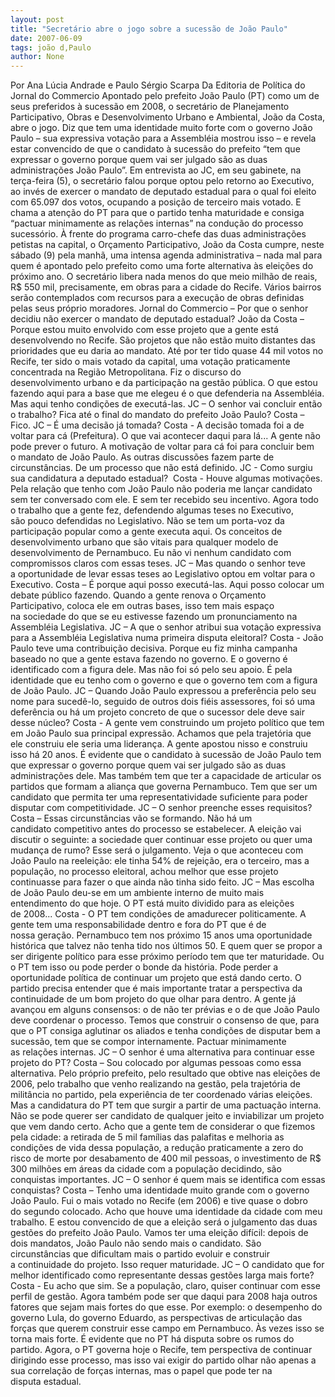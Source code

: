 ```yaml
---
layout: post
title: "Secretário abre o jogo sobre a sucessão de João Paulo"
date: 2007-06-09
tags: joão d,Paulo
author: None
---
```

Por Ana L&uacute;cia Andrade e Paulo S&eacute;rgio Scarpa
Da Editoria de Pol&iacute;tica do Jornal do Commercio
Apontado pelo prefeito Jo&atilde;o Paulo (PT) como um de seus preferidos &agrave; sucess&atilde;o em 2008, o secret&aacute;rio de Planejamento Participativo, Obras e Desenvolvimento Urbano e Ambiental, Jo&atilde;o da Costa, abre o jogo. 
Diz que tem uma identidade muito forte com o governo Jo&atilde;o Paulo &ndash; sua expressiva vota&ccedil;&atilde;o para a Assembl&eacute;ia mostrou isso &ndash; e revela estar convencido de que o candidato &agrave; sucess&atilde;o do prefeito &ldquo;tem que expressar o governo porque quem vai ser julgado s&atilde;o as duas administra&ccedil;&otilde;es Jo&atilde;o Paulo&rdquo;. 
Em entrevista ao JC, em seu gabinete, na ter&ccedil;a-feira (5), o secret&aacute;rio falou porque optou pelo retorno ao Executivo, ao inv&eacute;s de exercer o mandato de deputado estadual para o qual foi eleito com 65.097 dos votos, ocupando a posi&ccedil;&atilde;o de terceiro mais votado. 
E chama a aten&ccedil;&atilde;o do PT para que o partido tenha maturidade e consiga &ldquo;pactuar minimamente as rela&ccedil;&otilde;es internas&rdquo; na condu&ccedil;&atilde;o do processo sucess&oacute;rio.
&Agrave; frente do programa carro-chefe das duas administra&ccedil;&otilde;es petistas na capital, o Or&ccedil;amento Participativo, Jo&atilde;o da Costa cumpre,&nbsp;neste s&aacute;bado (9)&nbsp;pela manh&atilde;, uma intensa agenda administrativa &ndash; nada mal para quem &eacute; apontado pelo prefeito como uma forte alternativa &agrave;s elei&ccedil;&otilde;es do pr&oacute;ximo ano. 
O secret&aacute;rio libera nada menos do que meio milh&atilde;o de reais, R$ 550 mil, precisamente, em obras para a cidade do Recife. V&aacute;rios bairros ser&atilde;o contemplados com recursos para a execu&ccedil;&atilde;o de obras definidas pelas seus pr&oacute;prio moradores. 
Jornal do Commercio&nbsp;&ndash; Por que o&nbsp;senhor decidiu n&atilde;o exercer o mandato de deputado estadual?
Jo&atilde;o da Costa&nbsp;&ndash; Porque estou&nbsp;muito envolvido com esse projeto que a gente est&aacute; desenvolvendo no Recife. S&atilde;o projetos que n&atilde;o est&atilde;o muito&nbsp;distantes das prioridades que eu daria ao mandato. At&eacute; por&nbsp;ter tido quase 44 mil votos no Recife, ter sido o mais votado da capital, uma vota&ccedil;&atilde;o praticamente concentrada na&nbsp;Regi&atilde;o Metropolitana. Fiz o discurso do desenvolvimento&nbsp;urbano e da participa&ccedil;&atilde;o na gest&atilde;o p&uacute;blica. O que estou fazendo aqui para a base que me elegeu &eacute; o que defenderia&nbsp;na Assembl&eacute;ia. Mas aqui tenho condi&ccedil;&otilde;es de execut&aacute;-las.
JC &ndash; O senhor vai concluir ent&atilde;o o&nbsp;trabalho? Fica at&eacute; o final do mandato do prefeito Jo&atilde;o Paulo?
Costa &ndash; Fico. 
JC &ndash; &Eacute; uma decis&atilde;o j&aacute; tomada?
Costa - A decis&atilde;o tomada&nbsp;foi a de voltar para c&aacute; (Prefeitura). O que vai acontecer daqui para l&aacute;... A gente n&atilde;o pode prever o futuro. A&nbsp;motiva&ccedil;&atilde;o de voltar para c&aacute; foi para concluir bem o&nbsp;mandato de Jo&atilde;o Paulo. As outras discuss&otilde;es fazem parte de circunst&acirc;ncias. De um processo que n&atilde;o est&aacute; definido.
JC -&nbsp;Como surgiu sua candidatura a&nbsp;deputado estadual?&nbsp;
Costa - Houve algumas&nbsp;motiva&ccedil;&otilde;es. Pela rela&ccedil;&atilde;o que tenho com Jo&atilde;o Paulo n&atilde;o&nbsp;poderia me lan&ccedil;ar candidato sem ter conversado com ele. E&nbsp;sem ter recebido seu incentivo. Agora todo o trabalho que&nbsp;a gente fez, defendendo algumas teses no Executivo, s&atilde;o&nbsp;pouco defendidas no Legislativo. N&atilde;o se tem um porta-voz&nbsp;da participa&ccedil;&atilde;o popular como a gente executa aqui. Os&nbsp;conceitos de desenvolvimento urbano que s&atilde;o vitais para qualquer modelo de desenvolvimento de Pernambuco. Eu n&atilde;o&nbsp;vi nenhum candidato com compromissos claros com essas&nbsp;teses.
JC &ndash; Mas quando o senhor teve a&nbsp;oportunidade de levar essas teses ao Legislativo optou em&nbsp;voltar para o Executivo.
Costa &ndash; &Eacute; porque aqui&nbsp;posso execut&aacute;-las. Aqui posso colocar um debate p&uacute;blico fazendo. Quando a gente renova o Or&ccedil;amento Participativo,&nbsp;coloca ele em outras bases, isso tem mais espa&ccedil;o na&nbsp;sociedade do que se eu estivesse fazendo um pronunciamento na Assembl&eacute;ia Legislativa.
JC &ndash; A que o senhor atribui sua&nbsp;vota&ccedil;&atilde;o expressiva para a Assembl&eacute;ia Legislativa numa primeira disputa eleitoral? 
Costa - Jo&atilde;o Paulo teve&nbsp;uma contribui&ccedil;&atilde;o decisiva. Porque eu fiz minha campanha baseado no que a gente estava fazendo no governo. E o&nbsp;governo &eacute; identificado com a figura dele. Mas n&atilde;o foi s&oacute;&nbsp;pelo seu apoio. &Eacute; pela identidade que eu tenho com o&nbsp;governo e que o governo tem com a figura de Jo&atilde;o Paulo.
JC &ndash; Quando Jo&atilde;o Paulo expressou a&nbsp;prefer&ecirc;ncia pelo seu nome para suced&ecirc;-lo, seguido de&nbsp;outros dois fi&eacute;is assessores, foi s&oacute; uma defer&ecirc;ncia ou h&aacute;&nbsp;um projeto concreto de que o sucessor dele deve sair desse&nbsp;n&uacute;cleo?
Costa -&nbsp;A gente vem&nbsp;construindo um projeto pol&iacute;tico que tem em Jo&atilde;o Paulo sua principal express&atilde;o. Achamos que pela trajet&oacute;ria que ele&nbsp;construiu ele seria uma lideran&ccedil;a. A gente apostou nisso e&nbsp;construiu isso h&aacute; 20 anos. &Eacute; evidente que o candidato &agrave;&nbsp;sucess&atilde;o de Jo&atilde;o Paulo tem que expressar o governo porque&nbsp;quem vai ser julgado s&atilde;o as duas administra&ccedil;&otilde;es dele. Mas&nbsp;tamb&eacute;m tem que ter a capacidade de articular os partidos&nbsp;que formam a alian&ccedil;a que governa Pernambuco. Tem que ser&nbsp;um candidato que permita ter uma representatividade&nbsp;suficiente para poder disputar com competitividade. 
JC &ndash; O senhor preenche esses&nbsp;requisitos?
Costa&nbsp;&ndash; Essas&nbsp;circunst&acirc;ncias v&atilde;o se formando. N&atilde;o h&aacute; um candidato&nbsp;competitivo antes do processo se estabelecer. A elei&ccedil;&atilde;o&nbsp;vai discutir o seguinte: a sociedade quer continuar esse&nbsp;projeto ou quer uma mudan&ccedil;a de rumo? Esse ser&aacute; o&nbsp;julgamento. Veja o que aconteceu com Jo&atilde;o Paulo na&nbsp;reelei&ccedil;&atilde;o: ele tinha 54% de rejei&ccedil;&atilde;o, era o terceiro, mas&nbsp;a popula&ccedil;&atilde;o, no processo eleitoral, achou melhor que esse&nbsp;projeto continuasse para fazer o que ainda n&atilde;o tinha sido&nbsp;feito.
JC &ndash; Mas escolha de Jo&atilde;o Paulo&nbsp;deu-se em um ambiente interno de muito mais entendimento&nbsp;do que hoje. O PT est&aacute; muito dividido para as elei&ccedil;&otilde;es de&nbsp;2008...
Costa -&nbsp;O PT tem&nbsp;condi&ccedil;&otilde;es de amadurecer politicamente. A gente tem uma responsabilidade dentro e fora do PT que &eacute; de nossa&nbsp;gera&ccedil;&atilde;o. Pernambuco tem nos pr&oacute;ximo 15 anos uma&nbsp;oportunidade hist&oacute;rica que talvez n&atilde;o tenha tido nos&nbsp;&uacute;ltimos 50. E quem quer se propor a ser dirigente pol&iacute;tico&nbsp;para esse pr&oacute;ximo per&iacute;odo tem que ter maturidade. Ou o PT&nbsp;tem isso ou pode perder o bonde da hist&oacute;ria. Pode perder a oportunidade pol&iacute;tica de continuar um projeto que est&aacute;&nbsp;dando certo. O partido precisa entender que &eacute; mais&nbsp;importante tratar a perspectiva da continuidade de um bom&nbsp;projeto do que olhar para dentro. A gente j&aacute; avan&ccedil;ou em&nbsp;alguns consensos: o de n&atilde;o ter pr&eacute;vias e o de que Jo&atilde;o&nbsp;Paulo deve coordenar o processo. Temos que construir o&nbsp;consenso de que, para que o PT consiga aglutinar os&nbsp;aliados e tenha condi&ccedil;&otilde;es de disputar bem a sucess&atilde;o, tem&nbsp;que se compor internamente. Pactuar minimamente as&nbsp;rela&ccedil;&otilde;es internas. 
JC &ndash; O senhor &eacute; uma alternativa&nbsp;para continuar esse projeto do PT?
Costa &ndash; Sou colocado por&nbsp;algumas pessoas como essa alternativa. Pelo pr&oacute;prio&nbsp;prefeito, pelo resultado que obtive nas elei&ccedil;&otilde;es de 2006,&nbsp;pelo trabalho que venho realizando na gest&atilde;o, pela&nbsp;trajet&oacute;ria de milit&acirc;ncia no partido, pela experi&ecirc;ncia de&nbsp;ter coordenado v&aacute;rias elei&ccedil;&otilde;es. Mas a candidatura do PT&nbsp;tem que surgir a partir de uma pactua&ccedil;&atilde;o interna. N&atilde;o se&nbsp;pode querer ser candidato de qualquer jeito e inviabilizar&nbsp;um projeto que vem dando certo. Acho que a gente tem de&nbsp;considerar o que fizemos pela cidade: a retirada de 5 mil fam&iacute;lias das palafitas e melhoria as condi&ccedil;&otilde;es de vida&nbsp;dessa popula&ccedil;&atilde;o, a redu&ccedil;&atilde;o praticamente a zero do risco de&nbsp;morte por desabamento de 400 mil pessoas, o investimento&nbsp;de R$ 300 milh&otilde;es em &aacute;reas da cidade com a popula&ccedil;&atilde;o&nbsp;decidindo, s&atilde;o conquistas importantes.
JC &ndash; O senhor &eacute; quem mais se&nbsp;identifica com essas conquistas?
Costa&nbsp;&ndash; Tenho uma&nbsp;identidade muito grande com o governo Jo&atilde;o Paulo. Fui o&nbsp;mais votado no Recife (em 2006) e tive quase o dobro do&nbsp;segundo colocado. Acho que houve uma identidade da cidade&nbsp;com meu trabalho. E estou convencido de que a elei&ccedil;&atilde;o ser&aacute;&nbsp;o julgamento das duas gest&otilde;es do prefeito Jo&atilde;o Paulo.&nbsp;Vamos ter uma elei&ccedil;&atilde;o dif&iacute;cil: depois de dois mandatos,&nbsp;Jo&atilde;o Paulo n&atilde;o sendo mais o candidato. S&atilde;o circunst&acirc;ncias&nbsp;que dificultam mais o partido evoluir e construir a&nbsp;continuidade do projeto. Isso requer maturidade.
JC &ndash; O candidato que for melhor&nbsp;identificado como representante dessas gest&otilde;es larga mais&nbsp;forte?
Costa -&nbsp;Eu acho que sim.&nbsp;Se a popula&ccedil;&atilde;o, claro, quiser continuar com esse perfil de gest&atilde;o. Agora tamb&eacute;m pode ser que daqui para 2008 haja&nbsp;outros fatores que sejam mais fortes do que esse. Por&nbsp;exemplo: o desempenho do governo Lula, do governo Eduardo,&nbsp;as perspectivas de articula&ccedil;&atilde;o das for&ccedil;as que querem&nbsp;construir esse campo em Pernambuco. &Agrave;s vezes isso se torna&nbsp;mais forte. &Eacute; evidente que no PT h&aacute; disputa sobre os rumos&nbsp;do partido. Agora, o PT governa hoje o Recife, tem&nbsp;perspectiva de continuar dirigindo esse processo, mas isso&nbsp;vai exigir do partido olhar n&atilde;o apenas a sua correla&ccedil;&atilde;o de&nbsp;for&ccedil;as internas, mas o papel que pode ter na disputa&nbsp;estadual.  